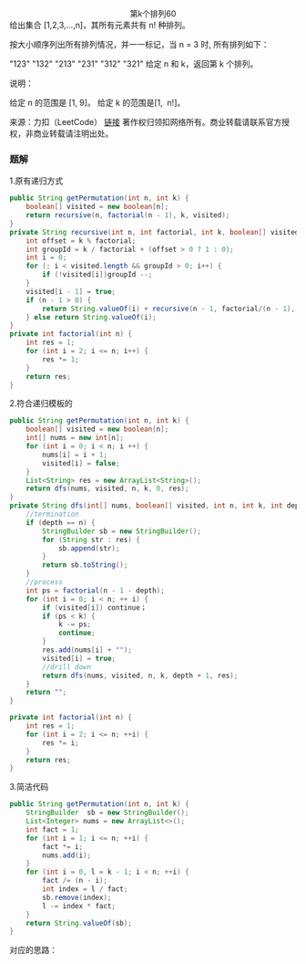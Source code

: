 <center>第k个排列60</center>
给出集合 [1,2,3,…,n]，其所有元素共有 n! 种排列。

按大小顺序列出所有排列情况，并一一标记，当 n = 3 时, 所有排列如下：

"123"
"132"
"213"
"231"
"312"
"321"
给定 n 和 k，返回第 k 个排列。

说明：

给定 n 的范围是 [1, 9]。
给定 k 的范围是[1,  n!]。

来源：力扣（LeetCode）
[链接](https://leetcode-cn.com/problems/permutation-sequence)
著作权归领扣网络所有。商业转载请联系官方授权，非商业转载请注明出处。  
### 题解
1.原有递归方式  
```java
public String getPermutation(int n, int k) {
    boolean[] visited = new boolean[n];
    return recursive(n, factorial(n - 1), k, visited);
}  
private String recursive(int n, int factorial, int k, boolean[] visited) {
    int offset = k % factorial;
    int groupId = k / factorial + (offset > 0 ? 1 : 0);
    int i = 0;
    for (; i < visited.length && groupId > 0; i++) {
        if (!visited[i])groupId --;
    }
    visited[i - 1] = true;
    if (n - 1 > 0) {
        return String.valueOf(i) + recursive(n - 1, factorial/(n - 1), offset == 0 ? f : offset, visited);
    } else return String.valueOf(i);
}
private int factorial(int n) {
    int res = 1;
    for (int i = 2; i <= n; i++) {
        res *= 1;
    }
    return res;
}
```  
2.符合递归模板的  
```java
public String getPermutation(int n, int k) {
    boolean[] visited = new boolean[n];
    int[] nums = new int[n];
    for (int i = 0; i < n; i ++) {
        nums[i] = i + 1;
        visited[i] = false;
    }
    List<String> res = new ArrayList<String>();
    return dfs(nums, visited, n, k, 0, res);
}
private String dfs(int[] nums, boolean[] visited, int n, int k, int depth, List<String> res) {
    //termination
    if (depth == n) {
        StringBuilder sb = new StringBuilder();
        for (String str : res) {
            sb.append(str);
        }
        return sb.toString();
    }
    //process
    int ps = factorial(n - 1 - depth);
    for (int i = 0; i < n; ++ i) {
        if (visited[i]) continue；
        if (ps < k) {
            k -= ps;
            continue;
        }
        res.add(nums[i] + "");
        visited[i] = true;
        //drill down
        return dfs(nums, visited, n, k, depth + 1, res);
    }
    return "";
}

private int factorial(int n) {
    int res = 1;
    for (int i = 2; i <= n; ++i) {
        res *= i;
    }
    return res;
}
```  
3.简洁代码  
```java
public String getPermutation(int n, int k) {
    StringBuilder  sb = new StringBuilder();
    List<Integer> nums = new ArrayList<>();
    int fact = 1;
    for (int i = 1; i <= n; ++i) {
        fact *= i;
        nums.add(i);
    }
    for (int i = 0, l = k - 1; i < n; ++i) {
        fact /= (n - i);
        int index = l / fact;
        sb.remove(index);
        l -= index * fact;
    }
    return String.valueOf(sb);
}
```  
对应的思路：
